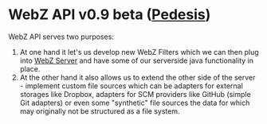 # WebZ API v0.9 beta ([Pedesis](https://www.pinterest.com/teremterem/pedesis-from-ancient-greek-a-leaping/))

WebZ API serves two purposes:
 1. At one hand it let's us develop new WebZ Filters which we can then plug into [WebZ Server](https://github.com/terems-org/webz-server#webz-server-v09-beta-pedesis) and have some of our serverside java functionality in place.
 2. At the other hand it also allows us to extend the other side of the server - implement custom file sources which can be adapters for external storages like Dropbox, adapters for SCM providers like GitHub (simple Git adapters) or even some "synthetic" file sources the data for which may originally not be structured as a file system.
